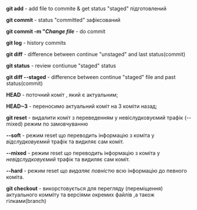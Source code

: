 __git add__ - add file to commite & get status "staged" підготовлений 

**git commit** - status "committed" зафіксований

**git commit -m "_Change file_** - do commit 

**git log** - history commits

__git diff__ - difference between continue "unstaged" and last status(commit)

**git status** - review contiunue  "staged" status

__git diff --staged__ - difference between continue "staged" file and past status(commit)

 **HEAD** - поточний коміт , який є актуальним;
 
 **HEAD~3** - переносимо актуальний коміт на 3 коміти назад;
 
 **git reset** - видалити коміт з переведенням у невіслудковуємий трафік (--mixed) режим по замовчуванню

 **--soft** - режим reset що переводить інформацію з коміта у _відслудковуємий_ трафік та видиляє сам коміт.
 
**--mixed** - режим reset що переводить інформацію з коміта у _невідслудковуємий_ трафік та видиляє сам коміт.

**--hard** - режим reset що _видаляє повністю_  всю інформацію до певного коміта.

__git checkout__ - викорстовується для перегляду (переміщення) актуального комміту та версіями окремих файлів ,а також гілками(branch)